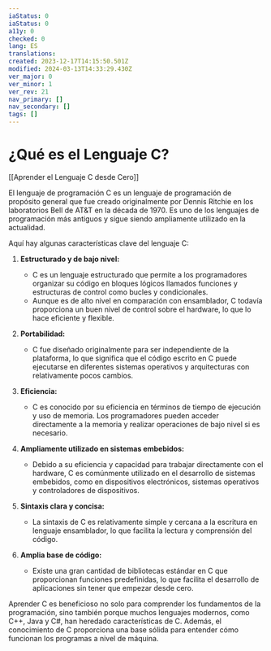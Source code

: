 ```yaml
---
iaStatus: 0
iaStatus: 0
a11y: 0
checked: 0
lang: ES
translations: 
created: 2023-12-17T14:15:50.501Z
modified: 2024-03-13T14:33:29.430Z
ver_major: 0
ver_minor: 1
ver_rev: 21
nav_primary: []
nav_secondary: []
tags: []
---
```

# ¿Qué es el Lenguaje C?

[[Aprender el Lenguaje C desde Cero]]

El lenguaje de programación C es un lenguaje de programación de propósito general que fue creado originalmente por Dennis Ritchie en los laboratorios Bell de AT&T en la década de 1970. Es uno de los lenguajes de programación más antiguos y sigue siendo ampliamente utilizado en la actualidad.

Aquí hay algunas características clave del lenguaje C:

1. **Estructurado y de bajo nivel:**
   - C es un lenguaje estructurado que permite a los programadores organizar su código en bloques lógicos llamados funciones y estructuras de control como bucles y condicionales.
   - Aunque es de alto nivel en comparación con ensamblador, C todavía proporciona un buen nivel de control sobre el hardware, lo que lo hace eficiente y flexible.

2. **Portabilidad:**
   - C fue diseñado originalmente para ser independiente de la plataforma, lo que significa que el código escrito en C puede ejecutarse en diferentes sistemas operativos y arquitecturas con relativamente pocos cambios.

3. **Eficiencia:**
   - C es conocido por su eficiencia en términos de tiempo de ejecución y uso de memoria. Los programadores pueden acceder directamente a la memoria y realizar operaciones de bajo nivel si es necesario.

4. **Ampliamente utilizado en sistemas embebidos:**
   - Debido a su eficiencia y capacidad para trabajar directamente con el hardware, C es comúnmente utilizado en el desarrollo de sistemas embebidos, como en dispositivos electrónicos, sistemas operativos y controladores de dispositivos.

5. **Sintaxis clara y concisa:**
   - La sintaxis de C es relativamente simple y cercana a la escritura en lenguaje ensamblador, lo que facilita la lectura y comprensión del código.

6. **Amplia base de código:**
   - Existe una gran cantidad de bibliotecas estándar en C que proporcionan funciones predefinidas, lo que facilita el desarrollo de aplicaciones sin tener que empezar desde cero.

Aprender C es beneficioso no solo para comprender los fundamentos de la programación, sino también porque muchos lenguajes modernos, como C++, Java y C#, han heredado características de C. Además, el conocimiento de C proporciona una base sólida para entender cómo funcionan los programas a nivel de máquina.